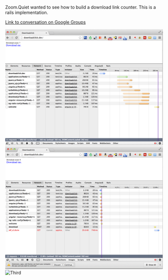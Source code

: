 Zoom.Quiet wanted to see how to build a download link counter. This is a rails implementation.

[Link to conversation on Google Groups](https://groups.google.com/forum/#!topic/angular/GEEOnNeE-F0)

![First](images/first.png)
![Second](images/second.png)
![Third](image/third.png)


